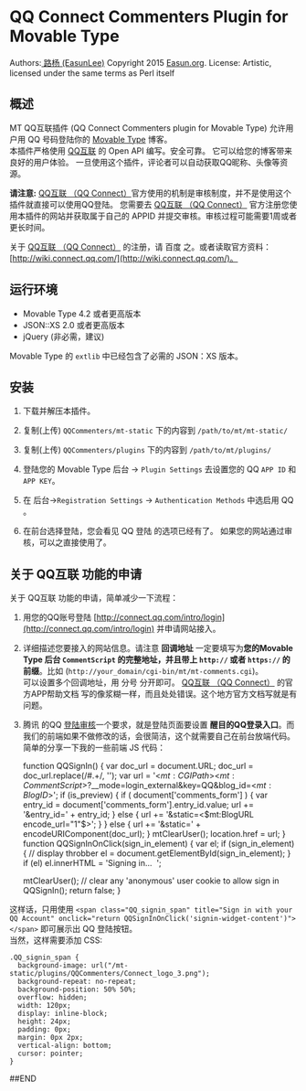 # QQ Connect Commenters Plugin for Movable Type

Authors:[ 路杨 (EasunLee)](http://easun.org/)
Copyright 2015 [Easun.org](http://easun.org/).
License: Artistic, licensed under the same terms as Perl itself

## 概述

MT QQ互联插件 (QQ Connect Commenters plugin for Movable Type) 允许用户用 QQ 号码登陆你的 [Movable Type](https://movabletype.org/) 博客。<br>
本插件严格使用 [QQ互联](http://connect.qq.com) 的 Open API 编写。安全可靠。
它可以给您的博客带来良好的用户体验。
一旦使用这个插件，评论者可以自动获取QQ昵称、头像等资源。


**请注意:** [QQ互联 （QQ Connect）](http://connect.qq.com)官方使用的机制是审核制度，并不是使用这个插件就直接可以使用QQ登陆。 您需要去  [QQ互联 （QQ Connect）](http://connect.qq.com/intro/login) 官方注册您使用本插件的网站并获取属于自己的 APPID 并提交审核。审核过程可能需要1周或者更长时间。

关于 [QQ互联 （QQ Connect）](http://connect.qq.com) 的注册，请 百度 之。或者读取官方资料： [http://wiki.connect.qq.com/](http://wiki.connect.qq.com/)。


## 运行环境

* Movable Type 4.2 或者更高版本
* JSON::XS 2.0 或者更高版本
* jQuery  (非必需，建议)

Movable Type 的 `extlib` 中已经包含了必需的 JSON：XS 版本。

## 安装


1. 下载并解压本插件。

2. 复制(上传) `QQCommenters/mt-static` 下的内容到 `/path/to/mt/mt-static/`

4. 复制(上传) `QQCommenters/plugins` 下的内容到 `/path/to/mt/plugins/`

5. 登陆您的 Movable Type 后台 -> `Plugin Settings` 去设置您的 QQ `APP ID` 和 `APP KEY`。 <br />
6. 在 后台->`Registration Settings` -> `Authentication Methods` 中选启用 QQ 。<br />
7. 在前台选择登陆，您会看见 QQ 登陆 的选项已经有了。 如果您的网站通过审核，可以之直接使用了。


## 关于 QQ互联 功能的申请

 关于 QQ互联 功能的申请，简单减少一下流程：

1. 用您的QQ账号登陆 [http://connect.qq.com/intro/login](http://connect.qq.com/intro/login) 并申请网站接入。 
2. 详细描述您要接入的网站信息。请注意 **回调地址** 一定要填写为**您的Movable Type 后台 `CommentScript` 的完整地址，并且带上 `http://` 或者 `https://` 的前缀**。比如 (`http://your_domain/cgi-bin/mt/mt-comments.cgi`)。 <br >可以设置多个回调地址，用 分号 分开即可。 [QQ互联 （QQ Connect）](http://connect.qq.com) 的官方APP帮助文档 写的像浆糊一样，而且处处错误。这个地方官方文档写就是有问题。
3. 腾讯 的QQ [登陆审核](http://wiki.connect.qq.com/%E7%BD%91%E7%AB%99%E6%8E%A5%E5%85%A5%E6%B5%81%E7%A8%8B)一个要求，就是登陆页面要设置 **醒目的QQ登录入口**。而我们的前端如果不做修改的话，会很简洁，这个就需要自己在前台放端代码。 简单的分享一下我的一些前端 JS 代码：<br />     
 
    function QQSignIn() {
       var doc_url = document.URL;
       doc_url = doc_url.replace(/#.+/, '');
       var url = '<$mt:CGIPath$><$mt:CommentScript$>?__mode=login_external&key=QQ&blog_id=<$mt:BlogID$>';
       if (is_preview) {
     if ( document['comments_form'] ) {
       var entry_id = document['comments_form'].entry_id.value;
       url += '&entry_id=' + entry_id;
     } else {
       url += '&static=<$mt:BlogURL encode_url="1"$>';
    }
      } else {
      url += '&static=' + encodeURIComponent(doc_url);
     }
    mtClearUser();
    location.href = url;
    }
    function QQSignInOnClick(sign_in_element) {
    var el;
    if (sign_in_element) {
    // display throbber
    el = document.getElementById(sign_in_element);
    }
    if (el)
    el.innerHTML = 'Signing in... <span class="status-indicator">&nbsp;</span>';
    
    mtClearUser(); // clear any 'anonymous' user cookie to allow sign in
    QQSignIn();
    return false;
    }

这样话，只用使用 `<span class="QQ_signin_span" title="Sign in with your QQ Account" onclick="return QQSignInOnClick('signin-widget-content')"></span>` 即可展示出 QQ 登陆按钮。 <br />
当然，这样需要添加 CSS:

    .QQ_signin_span {
      background-image: url("/mt-static/plugins/QQCommenters/Connect_logo_3.png");
      background-repeat: no-repeat;
      background-position: 50% 50%;
      overflow: hidden;
      width: 120px;
      display: inline-block;
      height: 24px;
      padding: 0px;
      margin: 0px 2px;
      vertical-align: bottom;
      cursor: pointer;
    }

##END

